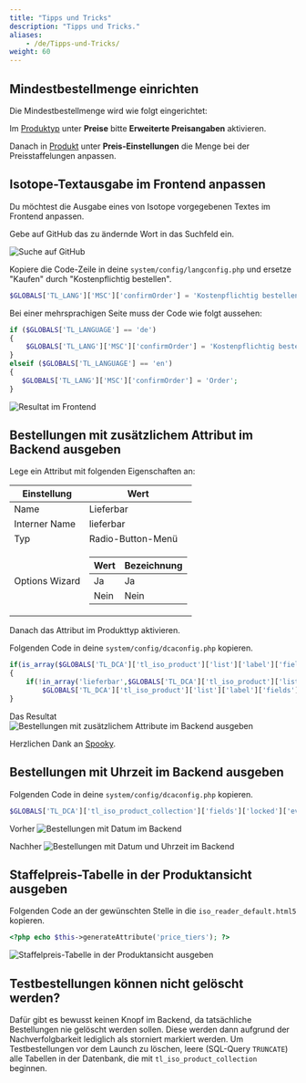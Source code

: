 ```yaml
---
title: "Tipps und Tricks"
description: "Tipps und Tricks."
aliases:
    - /de/Tipps-und-Tricks/
weight: 60
---
```



## Mindestbestellmenge einrichten

Die Mindestbestellmenge wird wie folgt eingerichtet:

Im [Produktyp](/de/backend-konfiguration-shop-Produkttypen/) unter <strong>Preise</strong> 
bitte <strong>Erweiterte Preisangaben</strong> aktivieren.

Danach in [Produkt](/de/backend-produkte/) unter <strong>Preis-Einstellungen</strong> die Menge bei der Preisstaffelungen anpassen.


## Isotope-Textausgabe im Frontend anpassen

Du möchtest die Ausgabe eines von Isotope vorgegebenen Textes im Frontend anpassen.

Gebe auf GitHub das zu ändernde Wort in das Suchfeld ein.

![Suche auf GitHub](isotope-textausgabe-aendern-01.png)

Kopiere die Code-Zeile in deine `system/config/langconfig.php` und ersetze "Kaufen" durch "Kostenpflichtig bestellen".

``` php
$GLOBALS['TL_LANG']['MSC']['confirmOrder'] = 'Kostenpflichtig bestellen';
```

Bei einer mehrsprachigen Seite muss der Code wie folgt aussehen:

``` php
if ($GLOBALS['TL_LANGUAGE'] == 'de')
{
    $GLOBALS['TL_LANG']['MSC']['confirmOrder'] = 'Kostenpflichtig bestellen';
}
elseif ($GLOBALS['TL_LANGUAGE'] == 'en')
{
   $GLOBALS['TL_LANG']['MSC']['confirmOrder'] = 'Order';
}
```

![Resultat im Frontend](isotope-textausgabe-aendern-02.png)


## Bestellungen mit zusätzlichem Attribut im Backend ausgeben

Lege ein Attribut mit folgenden Eigenschaften an:

<table>
    <thead>
        <tr>
            <th>Einstellung</th>
            <th>Wert</th>
        </tr>
    </thead>
    <tbody>
        <tr>
            <td>Name</td>
            <td>Lieferbar</td>
        </tr>
        <tr>
            <td>Interner Name</td>
            <td>lieferbar</td>
        </tr>
        <tr>
            <td>Typ</td>
            <td>Radio-Button-Menü</td>
        </tr>
        <tr>
            <td>Options Wizard</td>
            <td>
                <table>
                    <thead>
                        <tr>
                            <th>Wert</th>
                            <th>Bezeichnung</th>
                        </tr>
                    </thead>
                    <tbody>
                        <tr>
                            <td>Ja</td>
                            <td>Ja</td>
                        </tr>
                        <tr>
                            <td>Nein</td>
                            <td>Nein</td>
                        </tr>
                    </tbody>
                </table>
            </td>
        </tr>
     </tbody>
</table>

Danach das Attribut im Produkttyp aktivieren.

Folgenden Code in deine `system/config/dcaconfig.php` kopieren.

``` php
if(is_array($GLOBALS['TL_DCA']['tl_iso_product']['list']['label']['fields']))
{
    if(!in_array('lieferbar',$GLOBALS['TL_DCA']['tl_iso_product']['list']['label']['fields']))
        $GLOBALS['TL_DCA']['tl_iso_product']['list']['label']['fields'][] = 'lieferbar'; 
} 
```

Das Resultat
![Bestellungen mit zusätzlichem Attribute im Backend ausgeben](attribut_im_backend.png)

Herzlichen Dank an <a href="https://community.contao.org/de/member.php?9203-Spooky" target="_blank">Spooky</a>.



## Bestellungen mit Uhrzeit im Backend ausgeben

Folgenden Code in deine `system/config/dcaconfig.php` kopieren.

``` php
$GLOBALS['TL_DCA']['tl_iso_product_collection']['fields']['locked']['eval']['rgxp'] = 'datim';
```

Vorher
![Bestellungen mit Datum im Backend](order_list_date.png)

Nachher
![Bestellungen mit Datum und Uhrzeit im Backend](order_list_datim.png)



## Staffelpreis-Tabelle in der Produktansicht ausgeben

Folgenden Code an der gewünschten Stelle in die `iso_reader_default.html5` kopieren.

``` php
<?php echo $this->generateAttribute('price_tiers'); ?>
```

![Staffelpreis-Tabelle in der Produktansicht ausgeben](staffelpreis_tabelle.png)

## Testbestellungen können nicht gelöscht werden?

Dafür gibt es bewusst keinen Knopf im Backend, da tatsächliche Bestellungen nie gelöscht werden sollen.
Diese werden dann aufgrund der Nachverfolgbarkeit lediglich als storniert markiert werden.
Um Testbestellungen vor dem Launch zu löschen, leere (SQL-Query `TRUNCATE`) alle Tabellen in der Datenbank,
die mit `tl_iso_product_collection` beginnen.
